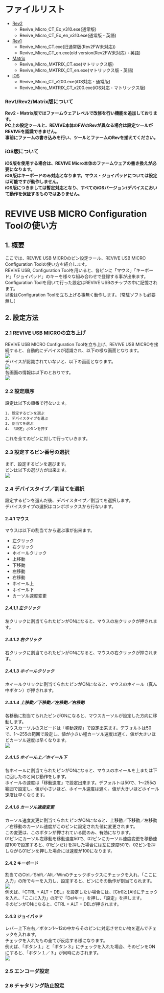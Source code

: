 # ファイルリスト

 - [Rev2]()
    - Revive_Micro_CT_Ex_v310.exe(通常版)
    - Revive_Micro_CT_Ex_en_v310.exe(通常版・英語)
 - [Rev1]()
    - Revive_Micro_CT.exe(旧通常版(Rev2FW未対応))
    - Revive_Micro_CT_en.exe(old version(Rev2FW未対応)・英語)
 - [Matrix]()
    - Revive_Micro_MATRIX_CT.exe(マトリックス版)
    - Revive_Micro_MATRIX_CT_en.exe(マトリックス版・英語)
 - [iOS]()
    - Revive_Micro_CT_v200.exe(iOS対応・通常版)
    - Revive_Micro_MATRIX_CT_v200.exe(iOS対応・マトリックス版)

### **Rev1/Rev2/Matrix版について**
**Rev2・Matrix版ではファームウェアレベルで改修を行い機能を追加しております。**  
**PC上の設定ツールと、REVIVE本体のFWのRevが異なる場合は設定ツールがREVIVEを認識できません。**  
**事前にファームの書き込みを行い、ツールとファームのRevを揃えてください。**

### **iOS版について**
**iOS版を使用する場合は、REVIVE Micro本体のファームウェアの書き換えが必要になります。**  
**iOS版はキーボードのみ対応となります。マウス・ジョイパッドについては設定は可能ですが動作しません。**  
**iOS版につきましては暫定対応となり、すべてのiOSバージョン/デバイスにおいて動作を保証するものではありません。**

# REVIVE USB MICRO Configuration Toolの使い方

## 1. 概要

ここでは、REVIVE USB MICROのピン設定ツール、REVIVE USB MICRO Configuration Toolの使い方を紹介します。  
REVIVE USB, Configuration Toolを用いると、各ピンに「マウス」「キーボード」「ジョイパッド」のキーを様々な組み合わせで登録する事が出来ます。  
Configuration Toolを用いて行った設定はREVIVE USBのチップの中に記憶されます。  
以後はConfiguration Toolを立ち上げる事無く動作します。（常駐ソフトも必要無し）  

## 2. 設定方法

### 2.1 REVIVE USB MICROの立ち上げ

REVIVE USB MICRO Configuration Toolを立ち上げ、REVIVE USB MICROを接続すると、自動的にデバイスが認識され、以下の様な画面となります。  
![](http://bit-trade-one.co.jp/wp/wp-content/uploads/2019/06/00wake.jpg)  
デバイスが認識されていないと、以下の画面となります。  
![](http://bit-trade-one.co.jp/wp/wp-content/uploads/2019/06/01dis.jpg)  
各画面の情報は以下のとおりです。  
![](http://bit-trade-one.co.jp/wp/wp-content/uploads/2019/06/02info.jpg)  
### 2.2 設定順序

設定は以下の順番で行ないます。  

    1. 設定するピンを選ぶ  
    2. デバイスタイプを選ぶ  
    3. 割当てを選ぶ  
    4. 「設定」ボタンを押す  

これを全てのピンに対して行っていきます。  

### 2.3 設定するピン番号の選択

まず、設定するピンを選びます。  
ピンは以下の選び方が出来ます。  
![](http://bit-trade-one.co.jp/wp/wp-content/uploads/2019/06/03select.jpg)  
### 2.4 デバイスタイプ／割当てを選択  

設定するピンを選んだ後、デバイスタイプ／割当てを選択します。  
デバイスタイプの選択はコンボボックスから行ないます。  

#### 2.4.1 マウス

マウスは以下の割当てから選ぶ事が出来ます。

 - 左クリック
 - 右クリック
 - ホイールクリック
 - 上移動
 - 下移動
 - 左移動
 - 右移動
 - ホイール上
 - ホイール下
 - カーソル速度変更

##### 2.4.1.1 左クリック

左クリックに割当てられたピンがONになると、マウスの左クリックが押されます。  

##### 2.4.1.2 右クリック

右クリックに割当てられたピンがONになると、マウスの右クリックが押されます。  

##### 2.4.1.3 ホイールクリック

ホイールクリックに割当てられたピンがONになると、マウスのホイール（真ん中ボタン）が押されます。  

##### 2.4.1.4 上移動／下移動／左移動／右移動

各移動に割当てられたピンがONになると、マウスカーソルが設定した方向に移動します。  
マウスカーソルのスピードは「移動速度」で設定出来ます。デフォルトは50で、1～255の範囲で設定し、値が小さい程カーソル速度は遅く、値が大きいほどカーソル速度は早くなります。  
![](http://bit-trade-one.co.jp/wp/wp-content/uploads/2019/06/04move.jpg)  

##### 2.4.1.5 ホイール上／ホイール下

各ホイールに割当てられたピンがONになると、マウスのホイールを上または下に回したのと同じ動作をします。  
ホイールの速度は「移動速度」で設定出来ます。デフォルトは50で、1～255の範囲で設定し、値が小さいほど、ホイール速度は遅く、値が大きいほどホイール速度は早くなります。  

##### 2.4.1.6 カーソル速度変更

カーソル速度変更に割当てられたピンがONになると、上移動／下移動／左移動／右移動のカーソル速度がこのピンに設定された値に変更されます。  
この変更は、このボタンが押されている間のみ、有効になります。  
01ピンにカーソル左移動を移動速度50で、02ピンにカーソル速度変更を移動速度100で設定すると、01ピンだけを押した場合には左に速度50で、02ピンを押しながら01ピンを押した場合には速度が100になります。  

#### 2.4.2 キーボード

割当てのCtrl／Shift／Alt／Winのチェックボックスにチェックを入れ、「ここに入力」の所でキーを入力し、設定すると、ピンにその動作が割当てられます。  
![](http://bit-trade-one.co.jp/wp/wp-content/uploads/2019/06/05kb.jpg)  
例えば、「CTRL + ALT + DEL」を設定したい場合には、[Ctrl]と[Alt]にチェックを入れ、「ここに入力」の所で「Delキー」を押し、「設定」を押します。  
そのピンがONになると、CTRL + ALT + DELが押されます。  

#### 2.4.3 ジョイパッド

レバー上下左右／ボタン1～12の中からそのピンに対応させたい物を選んでチェックを入れます。  
チェックを入れたもの全てが反応する様になります。  
例えば、「ボタン１」と「ボタン３」にチェックを入れた場合、そのピンをONにすると、「ボタン１／３」が同時におされます。  
![](http://bit-trade-one.co.jp/wp/wp-content/uploads/2019/06/06pad.jpg)  

### 2.5 エンコーダ設定

### 2.6 チャタリング防止設定